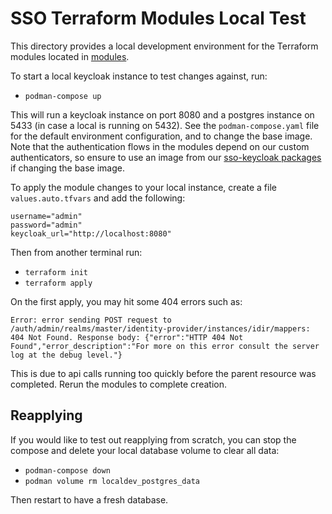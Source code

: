 # SSO Terraform Modules Local Test

This directory provides a local development environment for the Terraform modules located in [modules](../modules).

To start a local keycloak instance to test changes against, run:

- `podman-compose up`

This will run a keycloak instance on port 8080 and a postgres instance on 5433 (in case a local is running on 5432). See the `podman-compose.yaml` file for the default environment configuration, and to change the base image. Note that the authentication flows in the modules depend on our custom authenticators, so ensure to use an image from our [sso-keycloak packages](https://github.com/bcgov/sso-keycloak/pkgs/container/sso) if changing the base image. 

To apply the module changes to your local instance, create a file `values.auto.tfvars` and add the following:

```
username="admin"
password="admin"
keycloak_url="http://localhost:8080"
```

Then from another terminal run:

- `terraform init`
- `terraform apply`

On the first apply, you may hit some 404 errors such as:

```
Error: error sending POST request to /auth/admin/realms/master/identity-provider/instances/idir/mappers: 404 Not Found. Response body: {"error":"HTTP 404 Not Found","error_description":"For more on this error consult the server log at the debug level."}
```

This is due to api calls running too quickly before the parent resource was completed. Rerun the modules to complete creation.

## Reapplying

If you would like to test out reapplying from scratch, you can stop the compose and delete your local database volume to clear all data:

- `podman-compose down`
- `podman volume rm localdev_postgres_data`

Then restart to have a fresh database.